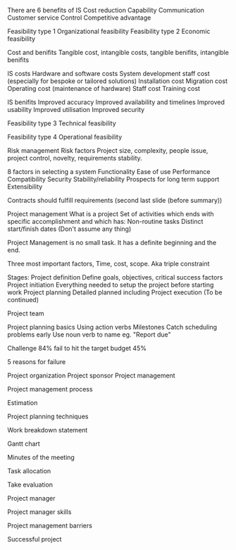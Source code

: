 There are 6 benefits of IS
  Cost reduction
  Capability
  Communication
  Customer service
  Control
  Competitive advantage
 
Feasibility type 1
  Organizational feasibility
Feasibility type 2
   Economic feasibility
  
Cost and benifits 
  Tangible cost, intangible costs, tangible benifits, intangible benifits


IS costs 
  Hardware and software costs
  System development staff cost (especially for bespoke or tailored solutions)
  Installation cost
  Migration cost
  Operating cost (maintenance of hardware)
  Staff cost
  Training cost
  
IS benifits
  Improved accuracy
  Improved availability and timelines
  Improved usability
  Improved utilisation
  Improved security
  
Feasibility type 3
  Technical feasibility

Feasibility type 4
  Operational feasibility
  
Risk management
Risk factors
  Project size, complexity, people issue, project control, novelty, requirements stability.
 
 
8 factors in selecting a system
  Functionality
  Ease of use
  Performance
  Compatibility
  Security
  Stability/reliability
  Prospects for long term support
  Extensibility
 
 
Contracts should fulfill requirements (second last slide (before summary))

Project management
What is a project
  Set of activities which ends with specific accomplishment and which has:
    Non-routine tasks
    Distinct start/finish dates
    (Don't assume any thing)
  
  
Project Management is no small task. It has a definite beginning and the end.

Three most important factors,
  Time, cost, scope.
  Aka triple constraint
 
 
Stages:
  Project definition
    Define goals, objectives, critical success factors
  Project initiation
    Everything needed to setup the project before starting work
  Project planning 
    Detailed planned including 
  Project execution
  (To be continued)



Project team

Project planning basics
  Using action verbs
  Milestones
  Catch scheduling problems early
  Use noun verb to name eg. "Report due"
  
 
Challenge
  84% fail to hit the target budget
  45% 
  
  
5 reasons for failure




Project organization
  Project sponsor
  Project management
  
  

Project management process


Estimation



Project planning techniques



Work breakdown statement


Gantt chart


Minutes of the meeting


Task allocation


Take evaluation


Project manager

Project manager skills


Project management barriers


Successful project






